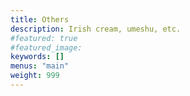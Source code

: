 ```yaml
---
title: Others
description: Irish cream, umeshu, etc.
#featured: true
#featured_image: 
keywords: []
menus: "main"
weight: 999
---
```

